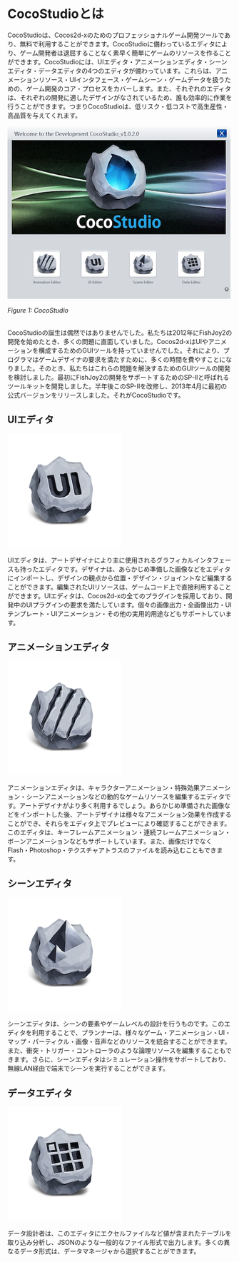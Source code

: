 # CocoStudioとは

CocoStudioは、Cocos2d-xのためのプロフェッショナルゲーム開発ツールであり、無料で利用することができます。CocoStudioに備わっているエディタにより、ゲーム開発者は退屈することなく素早く簡単にゲームのリソースを作ることができます。CocoStudioには、UIエディタ・アニメーションエディタ・シーンエディタ・データエディタの4つのエディタが備わっています。これらは、アニメーションリソース・UIインタフェース・ゲームシーン・ゲームデータを扱うための、ゲーム開発のコア・プロセスをカバーします。また、それぞれのエディタは、それぞれの開発に適したデザインがなされているため、誰も効率的に作業を行うことができます。つまりCocoStudioは、低リスク・低コストで高生産性・高品質を与えてくれます。


![CocoStudio Launcher](res/cocostudio-launch.png)

*Figure 1: CocoStudio*<br></br>

CocoStudioの誕生は偶然ではありませんでした。私たちは2012年にFishJoy2の開発を始めたとき、多くの問題に直面していました。Cocos2d-xはUIやアニメーションを構成するためのGUIツールを持っていませんでした。それにより、プログラマはゲームデザイナの要求を満たすために、多くの時間を費やすことになりました。そのとき、私たちはこれらの問題を解決するためのGUIツールの開発を検討しました。最初にFishJoy2の開発をサポートするためのSP-IIと呼ばれるツールキットを開発しました。半年後このSP-IIを改修し、2013年4月に最初の公式バージョンをリリースしました。それがCocoStudioです。

## UIエディタ

![](res/icon-ui.png)

UIエディタは、アートデザイナにより主に使用されるグラフィカルインタフェースも持ったエディタです。デザイナは、あらかじめ準備した画像などをエディタにインポートし、デザインの観点から位置・デザイン・ジョイントなど編集することができます。編集されたUIリソースは、ゲームコード上で直接利用することができます。UIエディタは、Cocos2d-xの全てのプラグインを採用しており、開発中のUIプラグインの要求を満たしています。個々の画像出力・全画像出力・UIテンプレート・UIアニメーション・その他の実用的用途などもサポートしています。

## アニメーションエディタ

![](res/icon-animation.png)

アニメーションエディタは、キャラクターアニメーション・特殊効果アニメーション・シーンアニメーションなどの動的なゲームリソースを編集するエディタです。アートデザイナがより多く利用するでしょう。あらかじめ準備された画像などをインポートした後、アートデザイナは様々なアニメーション効果を作成することができ、それらをエディタ上でプレビューにより確認することができます。このエディタは、キーフレームアニメーション・連続フレームアニメーション・ボーンアニメーションなどもサポートしています。また、画像だけでなくFlash・Photoshop・テクスチャアトラスのファイルを読み込むこともできます。

## シーンエディタ

![](res/icon-scene.png)

シーンエディタは、シーンの要素やゲームレベルの設計を行うものです。このエディタを利用することで、プランナーは、様々なゲーム・アニメーション・UI・マップ・パーティクル・画像・音声などのリソースを統合することができます。また、衝突・トリガー・コントローラのような論理リソースを編集することもできます。さらに、シーンエディタはシミュレーション操作をサポートしており、無線LAN経由で端末でシーンを実行することができます。

## データエディタ

![](res/icon-data.png)

データ設計者は、このエディタにエクセルファイルなど値が含まれたテーブルを取り込み分析し、JSONのような一般的なファイル形式で出力します。多くの異なるデータ形式は、データマネージャから選択することができます。
